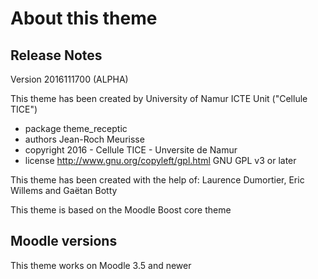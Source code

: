 About this theme
================

Release Notes
-------------

Version 2016111700 (ALPHA)

This theme has been created by University of Namur ICTE Unit ("Cellule TICE")

<!--![image1](pix/screenshot.jpg "UnamurUI theme Screenshot")-->

* package   theme_receptic
* authors   Jean-Roch Meurisse
* copyright 2016 - Cellule TICE - Unversite de Namur
* license   http://www.gnu.org/copyleft/gpl.html GNU GPL v3 or later

This theme has been created with the help of:
Laurence Dumortier, Eric Willems and Gaëtan Botty

This theme is based on the Moodle Boost core theme

Moodle versions
---------------
This theme works on Moodle 3.5 and newer
